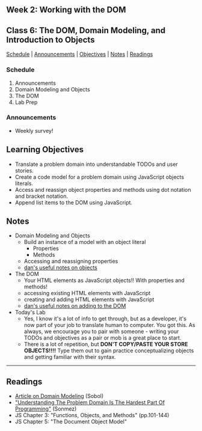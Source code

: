 ## **Week 2: Working with the DOM**
## Class 6: The DOM, Domain Modeling, and Introduction to Objects

[Schedule](#schedule) | [Announcements](#announcements) | [Objectives](#learning-objectives) | [Notes](#notes) | [Readings](#readings)

### Schedule
1. Announcements
1. Domain Modeling and Objects
1. The DOM
1. Lab Prep

### Announcements
* Weekly survey!

## Learning Objectives
* Translate a problem domain into understandable TODOs and user stories.
* Create a code model for a problem domain using JavaScript objects literals.
* Access and reassign object properties and methods using dot notation and bracket notation.
* Append list items to the DOM using JavaScript.

## Notes
* Domain Modeling and Objects
    * Build an instance of a model with an object literal
        * Properties
        * Methods
    * Accessing and reassigning properties
    * [dan's useful notes on objects](dan-objects.md)
* The DOM
    * Your HTML elements as JavaScript objects!! With properties and methods!
    * accessing existing HTML elements with JavaScript
    * creating and adding HTML elements with JavaScript
    * [dan's useful notes on adding to the DOM](dan-DOM.md)
* Today's Lab
    * Yes, I know it's a lot of info to get through, but as a developer, it's now part of your job to translate human to computer. You got this. As always, we encourage you to pair with someone - writing your TODOs and objectives as a pair or mob is a great place to start.
    * There is a lot of repetition, but **DON'T COPY/PASTE YOUR STORE OBJECTS!!!!** Type them out to gain practice conceptualizing objects and getting familiar with their syntax.

---

## Readings

- [Article on Domain Modeling](https://github.com/codefellows/domain_modeling#domain-modeling) (Sobol)
- ["Understanding The Problem Domain Is The Hardest Part Of Programming"](http://simpleprogrammer.com/2013/07/15/understanding-the-problem-domain-is-the-hardest-part-of-programming/) (Sonmez)
- JS Chapter 3: "Functions, Objects, and Methods" (pp.101-144)
- JS Chapter 5: "The Document Object Model"
